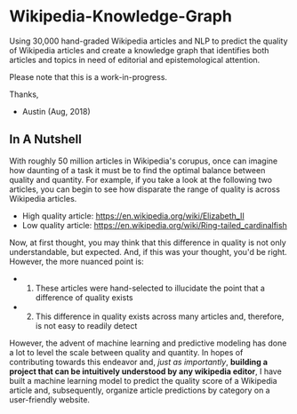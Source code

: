 # Wikipedia-Knowledge-Graph
Using 30,000 hand-graded Wikipedia articles and NLP to predict the quality of Wikipedia articles and create a knowledge graph that identifies both articles and topics in need of editorial and epistemological attention.


Please note that this is a work-in-progress. 

Thanks,
- Austin (Aug, 2018)


## In A Nutshell
With roughly 50 million articles in Wikipedia's corupus, once can imagine how daunting of a task it must be to find the optimal balance between quality and quantity. For example, if you take a look at the following two articles, you can begin to see how disparate the range of quality is across Wikipedia articles. 
- High quality article: https://en.wikipedia.org/wiki/Elizabeth_II
- Low quality article: https://en.wikipedia.org/wiki/Ring-tailed_cardinalfish

Now, at first thought, you may think that this difference in quality is not only understandable, but expected. And, if this was your thought, you'd be right. However, the more nuanced point is:
- 1) These articles were hand-selected to illucidate the point that a difference of quality exists
- 2) This difference in quality exists across many articles and, therefore, is not easy to readily detect

However, the advent of machine learning and predictive modeling has done a lot to level the scale between quality and quantity. In hopes of contributing towards this endeavor and, *just as importantly*, **building a project that can be intuitively understood by any wikipedia editor**, I have built a machine learning model to predict the quality score of a Wikipedia article and, subsequently, organize article predictions by category on a user-friendly website.


